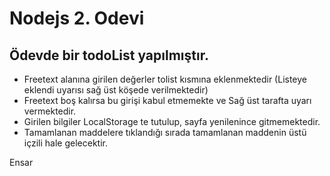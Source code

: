 # Nodejs 2. Odevi

## Ödevde bir todoList yapılmıştır.

* Freetext alanına girilen değerler tolist kısmına eklenmektedir (Listeye eklendi uyarısı sağ üst köşede verilmektedir)
* Freetext boş kalırsa bu girişi kabul etmemekte ve Sağ üst tarafta uyarı vermektedir.
* Girilen bilgiler LocalStorage te tutulup, sayfa yenilenince gitmemektedir.
* Tamamlanan maddelere tıklandığı sırada tamamlanan maddenin üstü içzili hale gelecektir.


Ensar